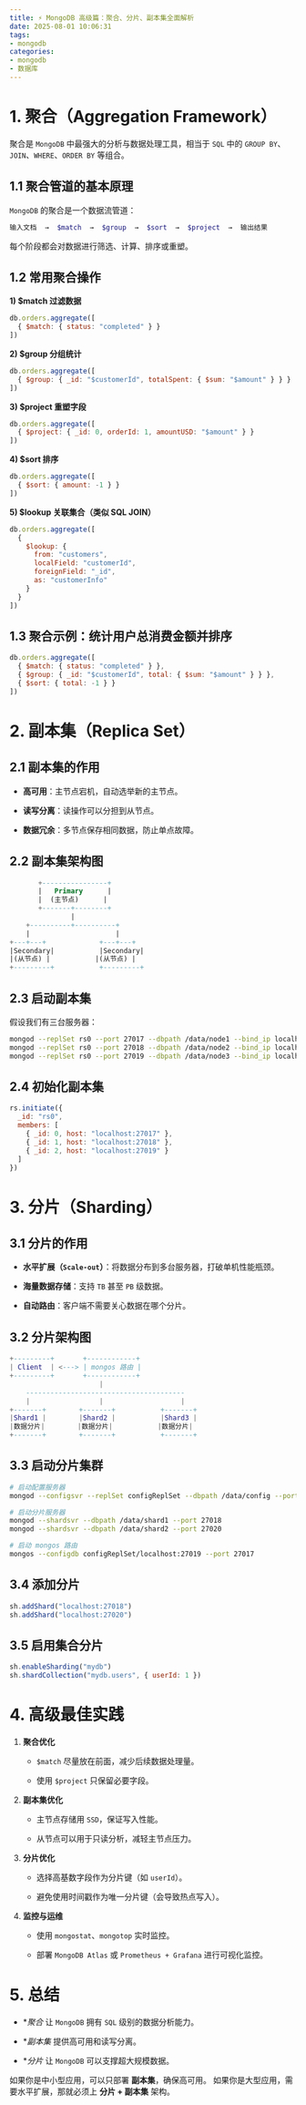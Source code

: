 ```yaml
---
title: ⚡ MongoDB 高级篇：聚合、分片、副本集全面解析
date: 2025-08-01 10:06:31
tags:
- mongodb
categories:
- mongodb
- 数据库
---
```


# 1. 聚合（Aggregation Framework）
聚合是 `MongoDB` 中最强大的分析与数据处理工具，相当于 `SQL` 中的 `GROUP BY`、`JOIN`、`WHERE`、`ORDER BY` 等组合。

## 1.1 聚合管道的基本原理
`MongoDB` 的聚合是一个数据流管道：

```bash
输入文档  →  $match  →  $group  →  $sort  →  $project  →  输出结果
```

每个阶段都会对数据进行筛选、计算、排序或重塑。

<!--more-->

## 1.2 常用聚合操作
**1) $match 过滤数据**

```js
db.orders.aggregate([
  { $match: { status: "completed" } }
])
```
**2) $group 分组统计**

```js
db.orders.aggregate([
  { $group: { _id: "$customerId", totalSpent: { $sum: "$amount" } } }
])
```

**3) $project 重塑字段**

```js
db.orders.aggregate([
  { $project: { _id: 0, orderId: 1, amountUSD: "$amount" } }
])
```

**4) $sort 排序**

```js
db.orders.aggregate([
  { $sort: { amount: -1 } }
])
```
**5) $lookup 关联集合（类似 SQL JOIN）**

```js
db.orders.aggregate([
  {
    $lookup: {
      from: "customers",
      localField: "customerId",
      foreignField: "_id",
      as: "customerInfo"
    }
  }
])
```

## 1.3 聚合示例：统计用户总消费金额并排序
```js
db.orders.aggregate([
  { $match: { status: "completed" } },
  { $group: { _id: "$customerId", total: { $sum: "$amount" } } },
  { $sort: { total: -1 } }
])
```

# 2. 副本集（Replica Set）
## 2.1 副本集的作用
- **高可用**：主节点宕机，自动选举新的主节点。

- **读写分离**：读操作可以分担到从节点。

- **数据冗余**：多节点保存相同数据，防止单点故障。

## 2.2 副本集架构图
```sql
       +----------------+
       |   Primary      |
       |  (主节点)      |
       +-------+--------+
               |
    +----------+----------+
    |                     |
+---+---+             +---+---+
|Secondary|           |Secondary|
|(从节点) |           |(从节点) |
+---------+           +---------+
```

## 2.3 启动副本集

假设我们有三台服务器：

```bash
mongod --replSet rs0 --port 27017 --dbpath /data/node1 --bind_ip localhost
mongod --replSet rs0 --port 27018 --dbpath /data/node2 --bind_ip localhost
mongod --replSet rs0 --port 27019 --dbpath /data/node3 --bind_ip localhost
```
## 2.4 初始化副本集
```js
rs.initiate({
  _id: "rs0",
  members: [
    { _id: 0, host: "localhost:27017" },
    { _id: 1, host: "localhost:27018" },
    { _id: 2, host: "localhost:27019" }
  ]
})
```

# 3. 分片（Sharding）
## 3.1 分片的作用
- **水平扩展（`Scale-out`）**：将数据分布到多台服务器，打破单机性能瓶颈。

- **海量数据存储**：支持 `TB` 甚至 `PB` 级数据。

- **自动路由**：客户端不需要关心数据在哪个分片。

## 3.2 分片架构图
```lua
+---------+       +------------+
| Client  | <---> | mongos 路由 |
+---------+       +------------+
                      |
    ---------------------------------------
    |                 |                   |
+-------+        +-------+           +-------+
|Shard1 |        |Shard2 |           |Shard3 |
|数据分片|        |数据分片|           |数据分片|
+-------+        +-------+           +-------+
```
## 3.3 启动分片集群
```bash
# 启动配置服务器
mongod --configsvr --replSet configReplSet --dbpath /data/config --port 27019

# 启动分片服务器
mongod --shardsvr --dbpath /data/shard1 --port 27018
mongod --shardsvr --dbpath /data/shard2 --port 27020

# 启动 mongos 路由
mongos --configdb configReplSet/localhost:27019 --port 27017
```
## 3.4 添加分片
```js
sh.addShard("localhost:27018")
sh.addShard("localhost:27020")
```
## 3.5 启用集合分片
```js
sh.enableSharding("mydb")
sh.shardCollection("mydb.users", { userId: 1 })
```
# 4. 高级最佳实践
1. **聚合优化**

    - `$match` 尽量放在前面，减少后续数据处理量。

    - 使用 `$project` 只保留必要字段。

2. **副本集优化**

    - 主节点存储用 `SSD`，保证写入性能。

    - 从节点可以用于只读分析，减轻主节点压力。

3. **分片优化**

    - 选择高基数字段作为分片键（如 `userId`）。

    - 避免使用时间戳作为唯一分片键（会导致热点写入）。

4. **监控与运维**

    - 使用 `mongostat`、`mongotop` 实时监控。

    - 部署 `MongoDB Atlas` 或 `Prometheus + Grafana` 进行可视化监控。

# 5. 总结
- **聚合* 让 `MongoDB` 拥有 `SQL` 级别的数据分析能力。

- **副本集* 提供高可用和读写分离。

- **分片* 让 `MongoDB` 可以支撑超大规模数据。

如果你是中小型应用，可以只部署 **副本集**，确保高可用。
如果你是大型应用，需要水平扩展，那就必须上 **分片 + 副本集** 架构。
